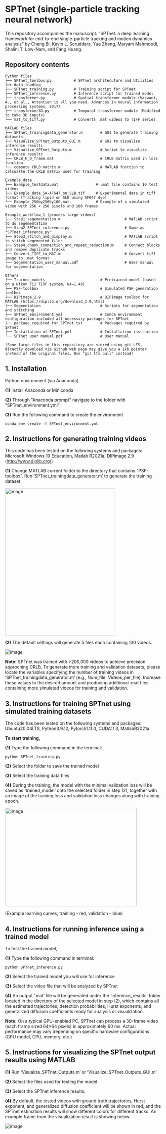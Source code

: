 # SPTnet (single-particle tracking neural network)
This repository accompanies the manuscript:
“SPTnet: a deep learning framework for end-to-end single-particle tracking and motion dynamics analysis”
by Cheng Bi, Kevin L. Scrudders, Yue Zheng, Maryam Mahmoodi, Shalini T. Low-Nam, and Fang Huang.


## Repository contents
```text
Python files
├── SPTnet_toolbox.py          # SPTnet architecuture and Utilities for data loading
├── SPTnet_training.py         # Training script for SPTnet
├── SPTnet_inference.py        # Inference script for trained model
├── transformer.py             # Spatial transformer module (Vaswani, A., et al., Attention is all you need. Advances in neural information processing systems, 2017)
├── transformer3D.py           # Temporal transformer module (Modified to take 3D inputs)
└── mat_to_tiff.py             # Converts .mat videos to TIFF series

MATLAB files
├── SPTnet_trainingdata_generator.m        # GUI to generate training datasets
├── Visualize_SPTnet_Outputs_GUI.m         # GUI to visualize inference results
├── Visualize_SPTnet_Outputs.m             # Script to visualize inference results
├── CRLB_H_D_frame.mat                     # CRLB matrix used in loss function
└── compute_CRLB_matrix.m                  # MATLAB function to calcualte the CRLB matrix used for training

Example_data
├── Example_testdata.mat                 # .mat file contains 10 test videos
├── Example_data_SA-AF647_on_SLB.tif     # Experimental data in tiff format (Tracking lipid on SLB using AF647 dye)
└── Example_256by256by100.mat            # Example of a simulated video with 256 × 256 pixels and 100 frames

Example_workflow_1 (process large videos)
├── Step1_segementation.m                             # MATLAB script to do segementation
├── Step2_SPTnet_inference.py                         # Same as "SPTnet_inference.py"
├── Step3_stitch_and_display.m                        # MATLAB script to stitch segemented files
├── Step4_chunk_connection_and_repeat_reduction.m     # Connect blocks and remove duplicate tracks
├── Convert_TIFF_to_MAT.m                             # Convert tiff image to .mat format
└── Segementation_user_manual.pdf                     # User manual for segementation

Others
├── Trained_models                         # Pretrained model (based on a Nikon Ti2 TIRF system, NA=1.49)
├── PSF-toolbox                            # Simulated PSF generation toolbox
├── DIPimage_2.9                           # DIPimage toolbox for MATLAB (https://diplib.org/download_2.9.html)
├── Segmentation                           # Scripts for segmentation and stitching
├── SPTnet_environment.yml                 # Conda environment configuration included all necessary packages for SPTnet
├── package_required_for_SPTnet.txt        # Packages required by SPTnet
├── Installation of SPTnet.pdf             # Installation instruction
└── SPTnet user manual.pdf                 # User manual

(Some large files in this repository are stored using git LFS, directly download via Github web page may give you a 1kb pointer instead of the original files. Use "git lfs pull" instead)
 ```
## 1. Installation
Python environment (via Anaconda)

**(1)**  Install Anaconda or Miniconda

**(2)** Through "Anaconda prompt" navigate to the folder with "SPTnet_environment.yml"

**(3)** Run the following command to create the environment
```
conda env create -f SPTnet_environment.yml
```
## 2. Instructions for generating training videos
This code has been tested on the following systems and packages:
Microsoft Windows 10 Education, Matlab R2021a, DIPimage 2.9 (http://www.diplib.org/)

**(1)** Change MATLAB current folder to the directory that contains “PSF-toolbox”.
Run ‘SPTnet_trainingdata_generator.m’ to generate the training dataset.

<img width="356" height="476" alt="image" src="https://github.com/user-attachments/assets/60b7c8d3-8734-48b0-a529-6ed8f554cc66" />


**(2)** The default settings will generate 5 files each containing 100 videos.

![image](https://github.com/user-attachments/assets/51f965b0-6846-447f-b568-bc67e5745a35)

**Note:** SPTnet was trained with >200,000 videos to achieve precision approching CRLB. To generate more training and validation datasets, please locate the variables specifying the number of training videos in ‘SPTnet_trainingdata_generator.m’ (e.g., Num_file, Videos_per_file). Increase these values to the desired amount and producing additional .mat files containing more simulated videos for training and validation.

## 3. Instructions for training SPTnet using simulated training datasets
The code has been tested on the following systems and packages:
Ubuntu20.04LTS, Python3.9.12, Pytorch1.11.0, CUDA11.3, MatlabR2021a

**To start training,**

**(1)** Type the following command in the terminal: 
```
python SPTnet_training.py
```
**(2)** Select the folder to save the trained model

**(3)** Select the training data files.

**(4)** During the training, the model with the minimal validation loss will be saved as ‘trained_model’ onto the selected folder in step (2), together with an image of the training loss and validation loss changes along with training epoch.

<img width="426" height="318" alt="image" src="https://github.com/user-attachments/assets/5c222473-7ae7-4c10-962d-c13f0546f5dc" />

(Example learning curves, training - red, validation - blue)


## 4. Instructions for running inference using a trained model
To test the trained model,

**(1)** Type the following command in terminal: 
```
python SPTnet_inference.py
```
**(2)** Select the trained model you will use for inference

**(3)** Select the video file that will be analyzed by SPTnet

**(4)** An output ‘.mat’ file will be generated under the ‘inference_results’ folder located in the directory of the selected model in step (2), which contains all the estimated trajectories, detection probabilities, Hurst exponents, and generalized diffusion coefficients ready for analysis or visualization.

**Note:** On a typical GPU-enabled PC, SPTnet can process a 30-frame video (each frame sized 64×64 pixels) in approximately 60 ms. Actual performance may vary depending on specific hardware configurations (GPU model, CPU, memory, etc.)

## 5. Instructions for visualizing the SPTnet output results using MATLAB
**(1)** Run ‘Visualize_SPTnet_Outputs.m’ or ‘Visualize_SPTnet_Outputs_GUI.m’

**(2)** Select the files used for testing the model

**(3)** Select the SPTnet inference results.

**(4)** By default, the tested videos with ground truth trajectories, Hurst exponent, and generalized diffusion coefficient will be shown in red, and the SPTnet estimation results will show different colors for different tracks. An example frame from the visualization result is showing below.

![image](https://github.com/user-attachments/assets/76d0af8e-cc4e-4d85-b89c-32b7d4b9bf22)


